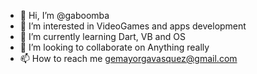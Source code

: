 - 👋 Hi, I’m @gaboomba
- 👀 I’m interested in VideoGames and apps development
- 🌱 I’m currently learning Dart, VB and OS
- 💞️ I’m looking to collaborate on Anything really
- 📫 How to reach me gemayorgavasquez@gmail.com 

<!---
gaboomba/gaboomba is a ✨ special ✨ repository because its `README.md` (this file) appears on your GitHub profile.
You can click the Preview link to take a look at your changes.
--->
